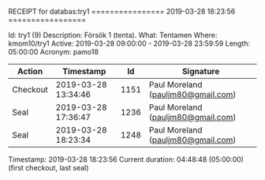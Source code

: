 RECEIPT for databas:try1
================ 2019-03-28 18:23:56 =================

Id:          try1 (9)
Description: Försök 1 (tenta).
What:        Tentamen
Where:       kmom10/try1
Active:      2019-03-28 09:00:00 - 2019-03-28 23:59:59
Length:      05:00:00
Acronym:     pamo18

| Action   | Timestamp           | Id    | Signature |
|----------|---------------------|-------|-----------|
| Checkout | 2019-03-28 13:34:46 |  1151 | Paul Moreland (pauljm80@gmail.com) |
| Seal     | 2019-03-28 17:36:47 |  1236 | Paul Moreland (pauljm80@gmail.com) |
| Seal     | 2019-03-28 18:23:34 |  1248 | Paul Moreland (pauljm80@gmail.com) |

Timestamp:        2019-03-28 18:23:56
Current duration: 04:48:48 (05:00:00) (first checkout, last seal)

